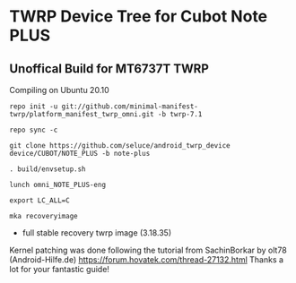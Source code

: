 TWRP Device Tree for Cubot Note PLUS
===========
Unoffical Build for MT6737T TWRP 
------------------

Compiling on Ubuntu 20.10
```
repo init -u git://github.com/minimal-manifest-twrp/platform_manifest_twrp_omni.git -b twrp-7.1

repo sync -c

git clone https://github.com/seluce/android_twrp_device device/CUBOT/NOTE_PLUS -b note-plus

. build/envsetup.sh

lunch omni_NOTE_PLUS-eng

export LC_ALL=C

mka recoveryimage
```

- full stable recovery twrp image (3.18.35)

Kernel patching was done following the tutorial from SachinBorkar by olt78 (Android-Hilfe.de)
https://forum.hovatek.com/thread-27132.html
Thanks a lot for your fantastic guide!
